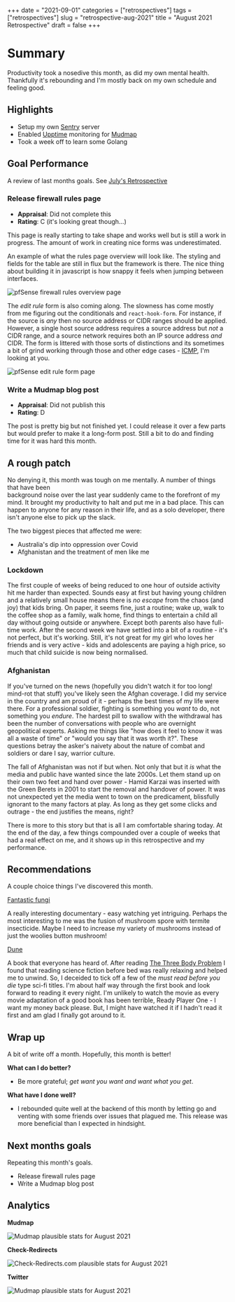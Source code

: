 +++
date = "2021-09-01"
categories = ["retrospectives"]
tags = ["retrospectives"]
slug = "retrospective-aug-2021"
title = "August 2021 Retrospective"
draft = false
+++

# Summary

Productivity took a nosedive this month, as did my own mental health. Thankfully it's rebounding 
and I'm mostly back on my own schedule and feeling good.

## Highlights

- Setup my own [Sentry](https://sentry.io) server
- Enabled [Upptime](https://status.mudmap.io/) monitoring for [Mudmap]
- Took a week off to learn some Golang

## Goal Performance

A review of last months goals. See [July's Retrospective][old-retro]

[old-retro]: https://danielms.site/retrospectives/2021/retrospective-july-2021/

### Release firewall rules page

- **Appraisal**: Did not complete this
- **Rating**: C (it's looking great though...)

This page is really starting to take shape and works well but is still a work in progress. The 
amount of work in creating nice forms was underestimated. 

An example of what the rules page overview will look like. The styling and fields for the table 
are still in flux but the framework is there. The nice thing about building it in javascript is 
how snappy it feels when jumping between interfaces.

![](firewall-overview-aug-retro.png "pfSense firewall rules overview page")

The *edit rule* form is also coming along. The slowness has come mostly from me figuring out the 
conditionals and `react-hook-form`. For instance, if the source is *any* then no source address 
or CIDR ranges should be applied. However, a single host source address requires a source 
address but *not* a CIDR range, and a source network requires both an IP source address *and* 
CIDR. The form is littered with those sorts of distinctions and its sometimes a bit of grind 
working through those and other edge cases - [ICMP], I'm looking at you.

![](firewall-form-aug-retro.png "pfSense edit rule form page")

### Write a Mudmap blog post

- **Appraisal**: Did not publish this
- **Rating**: D

The post is pretty big but not finished yet. I could release it over a few parts but would 
prefer to make it a long-form post. Still a bit to do and finding time for it was hard this month.

## A rough patch

No denying it, this month was tough on me mentally. A number of things that have been  
background noise over the last year suddenly came to the forefront of my mind. It brought my 
productivity to halt and put me in a bad place. This can happen to anyone for any reason in 
their life, and as a solo developer, there isn't anyone else to pick up the slack. 

The two biggest pieces that affected me were:

- Australia's dip into oppression over Covid
- Afghanistan and the treatment of men like me

### Lockdown

The first couple of weeks of being reduced to one hour of outside activity hit me harder than 
expected. Sounds easy at first but having young children and a relatively small house means 
there is *no escape* from the chaos (and joy) that kids bring. On paper, it seems fine, just a 
routine; wake up, walk to the coffee shop as a family, walk home, find things to entertain a 
child all day without going outside or anywhere. Except both parents also have full-time work. 
After the second week we have settled into a bit of a routine - it's not perfect, but it's working. 
Still, it's not great for my girl who loves her friends and is very active - kids and adolescents 
are paying a high price, so much that child suicide is now being normalised. 

### Afghanistan

If you've turned on the news (hopefully you didn't watch it for too long! mind-rot that stuff) 
you've likely seen the Afghan coverage. I did my service in the country and am proud of it - 
perhaps the best times of my life were there. For a professional soldier, fighting is something 
you *want* to do, not something you *endure*. The hardest pill to swallow with the withdrawal 
has been the number of conversations with people who are overnight geopolitical experts. Asking 
me things like "how does it feel to know it was all a waste of time" or "would you say that it 
was worth it?". These questions betray the asker's naivety about the nature of combat and 
soldiers or dare I say, warrior culture.

The fall of Afghanistan was not if but when. Not only that but it *is* what the media and public 
have wanted since the late 2000s. Let them stand up on their own two feet and hand over power - 
Hamid Karzai was inserted with the Green Berets in 2001 to start the removal and handover of 
power. It was not unexpected yet the media went to town on the predicament, blissfully ignorant 
to the many factors at play. As long as they get some clicks and outrage - the end justifies the 
means, right?

There is more to this story but that is all I am comfortable sharing today. At the end of 
the day, a few things compounded over a couple of weeks that had a real effect on me, and it 
shows up in this retrospective and my performance.

## Recommendations

A couple choice things I've discovered this month.

[Fantastic fungi](https://www.youtube.com/watch?v=bxABOiay6oA&ab_channel=MovingArt)

A really interesting documentary - easy watching yet intriguing. Perhaps the most interesting to 
me was the fusion of mushroom spore with termite insecticide. Maybe I need to increase my 
variety of mushrooms instead of just the woolies button mushroom!

[Dune](https://en.wikipedia.org/wiki/Dune_(novel))

A book that everyone has heard of. After reading [The Three Body Problem](https://en.wikipedia.org/wiki/The_Three-Body_Problem_(novel))
I found that reading science fiction before bed was really relaxing and helped me to unwind. So, 
I deceided to tick off a few of the *must read before you die* type sci-fi titles. I'm about 
half way through the first book and look forward to reading it every night. I'm unlikely to 
watch the movie as every movie adaptation of a good book has been terrible, Ready Player One - I 
want my money back please. But, I might have watched it if I hadn't read it first and am glad I 
finally got around to it.

## Wrap up

A bit of write off a month. Hopefully, this month is better!

**What can I do better?**

- Be more grateful; *get want you want and want what you get*.

**What have I done well?**

- I rebounded quite well at the backend of this month by letting go and venting with some friends over issues that plagued me. This release was more beneficial than I expected in hindsight.

## Next months goals

Repeating this month's goals.

- Release firewall rules page
- Write a Mudmap blog post

## Analytics

**Mudmap**

![](plausible-aug.png 'Mudmap plausible stats for August 2021')

**Check-Redirects**

![](cr-plausible-aug.png 'Check-Redirects.com plausible stats for August 2021')

**Twitter**

![](twitter-aug.png 'Mudmap plausible stats for August 2021')




[mudmap]: https://mudmap.io/?utm_campaign=retro&utm_source=danielms&utm_medium=blog
[icmp]: https://www.iana.org/assignments/icmp-parameters/icmp-parameters.xhtml
[bizarro world]: https://en.wikipedia.org/wiki/Bizarro_World
